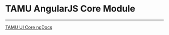 # TAMU AngularJS Core Module
----------------------------

<a href="http://tamulib.github.io/Angular-Framework/docs/index.html">TAMU UI Core ngDocs</a>
